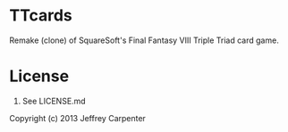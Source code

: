 TTcards
=======

Remake (clone) of SquareSoft's Final Fantasy VIII Triple Triad card game.

License
=======

1. See LICENSE.md

Copyright (c) 2013 Jeffrey Carpenter
